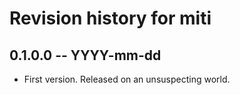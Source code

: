 # Revision history for miti

## 0.1.0.0 -- YYYY-mm-dd

* First version. Released on an unsuspecting world.
